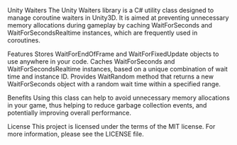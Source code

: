 Unity Waiters
The Unity Waiters library is a C# utility class designed to manage coroutine waiters in Unity3D. It is aimed at preventing unnecessary memory allocations during gameplay by caching WaitForSeconds and WaitForSecondsRealtime instances, which are frequently used in coroutines.

Features
Stores WaitForEndOfFrame and WaitForFixedUpdate objects to use anywhere in your code.
Caches WaitForSeconds and WaitForSecondsRealtime instances, based on a unique combination of wait time and instance ID.
Provides WaitRandom method that returns a new WaitForSeconds object with a random wait time within a specified range.

Benefits
Using this class can help to avoid unnecessary memory allocations in your game, thus helping to reduce garbage collection events, and potentially improving overall performance.

License
This project is licensed under the terms of the MIT license. For more information, please see the LICENSE file.
